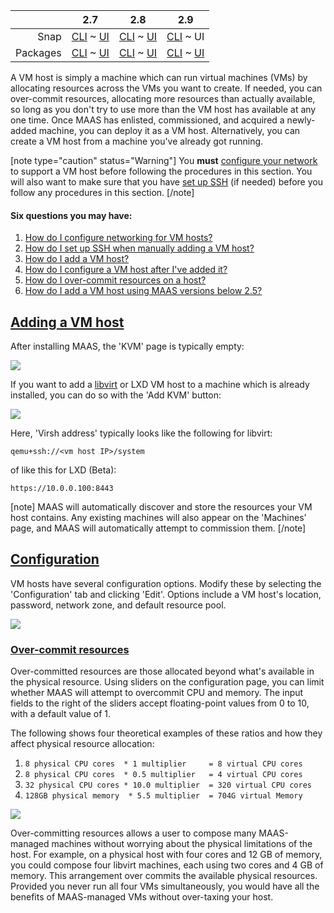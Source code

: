 <!-- deb-2-7-cli
||2.7|2.8|2.9|
|-----:|:-----:|:-----:|:-----:|
|Snap|[CLI](/t/adding-a-vm-host/2286) ~ [UI](/t/adding-a-vm-host/2287)|[CLI](/t/adding-a-vm-host/2288) ~ [UI](/t/adding-a-vm-host/2289)|[CLI](/t/adding-a-vm-host/2290) ~ [UI](/t/adding-a-vm-host/2291)|
|Packages|CLI ~ [UI](/t/adding-a-vm-host/2293)|[CLI](/t/adding-a-vm-host/2294) ~ [UI](/t/adding-a-vm-host/2295)|[CLI](/t/adding-a-vm-host/2296) ~ [UI](/t/adding-a-vm-host/2297)|
 deb-2-7-cli -->

<!-- deb-2-7-ui
||2.7|2.8|2.9|
|-----:|:-----:|:-----:|:-----:|
|Snap|[CLI](/t/adding-a-vm-host/2286) ~ [UI](/t/adding-a-vm-host/2287)|[CLI](/t/adding-a-vm-host/2288) ~ [UI](/t/adding-a-vm-host/2289)|[CLI](/t/adding-a-vm-host/2290) ~ [UI](/t/adding-a-vm-host/2291)|
|Packages|[CLI](/t/adding-a-vm-host/2292) ~ UI|[CLI](/t/adding-a-vm-host/2294) ~ [UI](/t/adding-a-vm-host/2295)|[CLI](/t/adding-a-vm-host/2296) ~ [UI](/t/adding-a-vm-host/2297)|
 deb-2-7-ui -->

<!-- deb-2-8-cli
||2.7|2.8|2.9|
|-----:|:-----:|:-----:|:-----:|
|Snap|[CLI](/t/adding-a-vm-host/2286) ~ [UI](/t/adding-a-vm-host/2287)|[CLI](/t/adding-a-vm-host/2288) ~ [UI](/t/adding-a-vm-host/2289)|[CLI](/t/adding-a-vm-host/2290) ~ [UI](/t/adding-a-vm-host/2291)|
|Packages|[CLI](/t/adding-a-vm-host/2292) ~ [UI](/t/adding-a-vm-host/2293)|CLI ~ [UI](/t/adding-a-vm-host/2295)|[CLI](/t/adding-a-vm-host/2296) ~ [UI](/t/adding-a-vm-host/2297)|
 deb-2-8-cli -->

<!-- deb-2-8-ui
||2.7|2.8|2.9|
|-----:|:-----:|:-----:|:-----:|
|Snap|[CLI](/t/adding-a-vm-host/2286) ~ [UI](/t/adding-a-vm-host/2287)|[CLI](/t/adding-a-vm-host/2288) ~ [UI](/t/adding-a-vm-host/2289)|[CLI](/t/adding-a-vm-host/2290) ~ [UI](/t/adding-a-vm-host/2291)|
|Packages|[CLI](/t/adding-a-vm-host/2292) ~ [UI](/t/adding-a-vm-host/2293)|[CLI](/t/adding-a-vm-host/2294) ~ UI|[CLI](/t/adding-a-vm-host/2296) ~ [UI](/t/adding-a-vm-host/2297)|
 deb-2-8-ui -->

<!-- deb-2-9-cli
||2.7|2.8|2.9|
|-----:|:-----:|:-----:|:-----:|
|Snap|[CLI](/t/adding-a-vm-host/2286) ~ [UI](/t/adding-a-vm-host/2287)|[CLI](/t/adding-a-vm-host/2288) ~ [UI](/t/adding-a-vm-host/2289)|[CLI](/t/adding-a-vm-host/2290) ~ [UI](/t/adding-a-vm-host/2291)|
|Packages|[CLI](/t/adding-a-vm-host/2292) ~ [UI](/t/adding-a-vm-host/2293)|[CLI](/t/adding-a-vm-host/2294) ~ [UI](/t/adding-a-vm-host/2295)|CLI ~ [UI](/t/adding-a-vm-host/2297)|
 deb-2-9-cli -->

<!-- deb-2-9-ui
||2.7|2.8|2.9|
|-----:|:-----:|:-----:|:-----:|
|Snap|[CLI](/t/adding-a-vm-host/2286) ~ [UI](/t/adding-a-vm-host/2287)|[CLI](/t/adding-a-vm-host/2288) ~ [UI](/t/adding-a-vm-host/2289)|[CLI](/t/adding-a-vm-host/2290) ~ [UI](/t/adding-a-vm-host/2291)|
|Packages|[CLI](/t/adding-a-vm-host/2292) ~ [UI](/t/adding-a-vm-host/2293)|[CLI](/t/adding-a-vm-host/2294) ~ [UI](/t/adding-a-vm-host/2295)|[CLI](/t/adding-a-vm-host/2296) ~ UI|
 deb-2-9-ui -->

<!-- snap-2-7-cli
||2.7|2.8|2.9|
|-----:|:-----:|:-----:|:-----:|
|Snap|CLI ~ [UI](/t/adding-a-vm-host/2287)|[CLI](/t/adding-a-vm-host/2288) ~ [UI](/t/adding-a-vm-host/2289)|[CLI](/t/adding-a-vm-host/2290) ~ [UI](/t/adding-a-vm-host/2291)|
|Packages|[CLI](/t/adding-a-vm-host/2292) ~ [UI](/t/adding-a-vm-host/2293)|[CLI](/t/adding-a-vm-host/2294) ~ [UI](/t/adding-a-vm-host/2295)|[CLI](/t/adding-a-vm-host/2296) ~ [UI](/t/adding-a-vm-host/2297)|
 snap-2-7-cli -->

<!-- snap-2-7-ui
||2.7|2.8|2.9|
|-----:|:-----:|:-----:|:-----:|
|Snap|[CLI](/t/adding-a-vm-host/2286) ~ UI|[CLI](/t/adding-a-vm-host/2288) ~ [UI](/t/adding-a-vm-host/2289)|[CLI](/t/adding-a-vm-host/2290) ~ [UI](/t/adding-a-vm-host/2291)|
|Packages|[CLI](/t/adding-a-vm-host/2292) ~ [UI](/t/adding-a-vm-host/2293)|[CLI](/t/adding-a-vm-host/2294) ~ [UI](/t/adding-a-vm-host/2295)|[CLI](/t/adding-a-vm-host/2296) ~ [UI](/t/adding-a-vm-host/2297)|
 snap-2-7-ui -->

<!-- snap-2-8-cli
||2.7|2.8|2.9|
|-----:|:-----:|:-----:|:-----:|
|Snap|[CLI](/t/adding-a-vm-host/2286) ~ [UI](/t/adding-a-vm-host/2287)|CLI ~ [UI](/t/adding-a-vm-host/2289)|[CLI](/t/adding-a-vm-host/2290) ~ [UI](/t/adding-a-vm-host/2291)|
|Packages|[CLI](/t/adding-a-vm-host/2292) ~ [UI](/t/adding-a-vm-host/2293)|[CLI](/t/adding-a-vm-host/2294) ~ [UI](/t/adding-a-vm-host/2295)|[CLI](/t/adding-a-vm-host/2296) ~ [UI](/t/adding-a-vm-host/2297)|
 snap-2-8-cli -->

<!-- snap-2-8-ui
||2.7|2.8|2.9|
|-----:|:-----:|:-----:|:-----:|
|Snap|[CLI](/t/adding-a-vm-host/2286) ~ [UI](/t/adding-a-vm-host/2287)|[CLI](/t/adding-a-vm-host/2288) ~ UI|[CLI](/t/adding-a-vm-host/2290) ~ [UI](/t/adding-a-vm-host/2291)|
|Packages|[CLI](/t/adding-a-vm-host/2292) ~ [UI](/t/adding-a-vm-host/2293)|[CLI](/t/adding-a-vm-host/2294) ~ [UI](/t/adding-a-vm-host/2295)|[CLI](/t/adding-a-vm-host/2296) ~ [UI](/t/adding-a-vm-host/2297)|
 snap-2-8-ui -->

<!-- snap-2-9-cli
||2.7|2.8|2.9|
|-----:|:-----:|:-----:|:-----:|
|Snap|[CLI](/t/adding-a-vm-host/2286) ~ [UI](/t/adding-a-vm-host/2287)|[CLI](/t/adding-a-vm-host/2288) ~ [UI](/t/adding-a-vm-host/2289)|CLI ~ [UI](/t/adding-a-vm-host/2291)|
|Packages|[CLI](/t/adding-a-vm-host/2292) ~ [UI](/t/adding-a-vm-host/2293)|[CLI](/t/adding-a-vm-host/2294) ~ [UI](/t/adding-a-vm-host/2295)|[CLI](/t/adding-a-vm-host/2296) ~ [UI](/t/adding-a-vm-host/2297)|
 snap-2-9-cli -->

||2.7|2.8|2.9|
|-----:|:-----:|:-----:|:-----:|
|Snap|[CLI](/t/adding-a-vm-host/2286) ~ [UI](/t/adding-a-vm-host/2287)|[CLI](/t/adding-a-vm-host/2288) ~ [UI](/t/adding-a-vm-host/2289)|[CLI](/t/adding-a-vm-host/2290) ~ UI|
|Packages|[CLI](/t/adding-a-vm-host/2292) ~ [UI](/t/adding-a-vm-host/2293)|[CLI](/t/adding-a-vm-host/2294) ~ [UI](/t/adding-a-vm-host/2295)|[CLI](/t/adding-a-vm-host/2296) ~ [UI](/t/adding-a-vm-host/2297)|

A VM host is simply a machine which can run virtual machines (VMs) by allocating  resources across the VMs you want to create.  If needed, you can over-commit resources, allocating more resources than actually available, so long as you don't try to use more than the VM host has available at any one time. Once MAAS has enlisted, commissioned, and acquired a newly-added machine, you can deploy it as a VM host.  Alternatively, you can create a VM host from a machine you've already got running.

<!-- deb-2-7-cli
[note type="caution" status="Warning"]
You **must** [configure your network](/t/vm-host-networking/3216) to support a VM host before following the procedures in this section.  You will also want to make sure that you have [set up SSH](/t/vm-host-networking/3216#heading--set-up-ssh) (if needed) before you follow any procedures in this section. 
[/note]

#### Six questions you may have:

1. [How do I configure networking for VM hosts?](/t/vm-host-networking/3216)
2. [How do I set up SSH when manually adding a VM host?](/t/vm-host-networking/3216#heading--set-up-ssh)
3. [How do I add a VM host?](#heading--adding-a-vm-host)
4. [How do I configure a VM host after I've added it?](#heading--configuration)
5. [How do I over-commit resources on a host?](#heading--overcommit-resources)
6. [How do I add a VM host using MAAS versions below 2.5?](https://old-docs.maas.io/2.5/en/manage-kvm-add-host)
 deb-2-7-cli -->

<!-- deb-2-7-ui
[note type="caution" status="Warning"]
You **must** [configure your network](/t/vm-host-networking/3217) to support a VM host before following the procedures in this section.  You will also want to make sure that you have [set up SSH](/t/vm-host-networking/3217#heading--set-up-ssh) (if needed) before you follow any procedures in this section. 
[/note]

#### Six questions you may have:

1. [How do I configure networking for VM hosts?](/t/vm-host-networking/3217)
2. [How do I set up SSH when manually adding a VM host?](/t/vm-host-networking/3217#heading--set-up-ssh)
3. [How do I add a VM host?](#heading--adding-a-vm-host)
4. [How do I configure a VM host after I've added it?](#heading--configuration)
5. [How do I over-commit resources on a host?](#heading--overcommit-resources)
6. [How do I add a VM host using MAAS versions below 2.5?](https://old-docs.maas.io/2.5/en/manage-kvm-add-host)
 deb-2-7-ui -->

<!-- deb-2-8-cli
[note type="caution" status="Warning"]
You **must** [configure your network](/t/vm-host-networking/3218) to support a VM host before following the procedures in this section.  You will also want to make sure that you have [set up SSH](/t/vm-host-networking/3218#heading--set-up-ssh) (if needed) before you follow any procedures in this section. 
[/note]

#### Six questions you may have:

1. [How do I configure networking for VM hosts?](/t/vm-host-networking/3218)
2. [How do I set up SSH when manually adding a VM host?](/t/vm-host-networking/3218#heading--set-up-ssh)
3. [How do I add a VM host?](#heading--adding-a-vm-host)
4. [How do I configure a VM host after I've added it?](#heading--configuration)
5. [How do I over-commit resources on a host?](#heading--overcommit-resources)
6. [How do I add a VM host using MAAS versions below 2.5?](https://old-docs.maas.io/2.5/en/manage-kvm-add-host)
 deb-2-8-cli -->

<!-- deb-2-8-ui
[note type="caution" status="Warning"]
You **must** [configure your network](/t/vm-host-networking/3219) to support a VM host before following the procedures in this section.  You will also want to make sure that you have [set up SSH](/t/vm-host-networking/3219#heading--set-up-ssh) (if needed) before you follow any procedures in this section. 
[/note]

#### Six questions you may have:

1. [How do I configure networking for VM hosts?](/t/vm-host-networking/3219)
2. [How do I set up SSH when manually adding a VM host?](/t/vm-host-networking/3219#heading--set-up-ssh)
3. [How do I add a VM host?](#heading--adding-a-vm-host)
4.  [How do I configure a VM host after I've added it?](#heading--configuration)
5. [How do I over-commit resources on a host?](#heading--overcommit-resources)
6. [How do I add a VM host using MAAS versions below 2.5?](https://old-docs.maas.io/2.5/en/manage-kvm-add-host)
 deb-2-8-ui -->

<!-- deb-2-9-cli
[note type="caution" status="Warning"]
You **must** [configure your network](/t/vm-host-networking/3220) to support a VM host before following the procedures in this section.  You will also want to make sure that you have [set up SSH](/t/vm-host-networking/3220#heading--set-up-ssh) (if needed) before you follow any procedures in this section. 
[/note]

#### Six questions you may have:

1. [How do I configure networking for VM hosts?](/t/vm-host-networking/3220)
2. [How do I set up SSH when manually adding a VM host?](/t/vm-host-networking/3220#heading--set-up-ssh)
3. [How do I add a VM host?](#heading--adding-a-vm-host)
4.  [How do I configure a VM host after I've added it?](#heading--configuration)
5. [How do I over-commit resources on a host?](#heading--overcommit-resources)
6. [How do I add a VM host using MAAS versions below 2.5?](https://old-docs.maas.io/2.5/en/manage-kvm-add-host)
 deb-2-9-cli -->

<!-- deb-2-9-ui
[note type="caution" status="Warning"]
You **must** [configure your network](/t/vm-host-networking/3221) to support a VM host before following the procedures in this section.  You will also want to make sure that you have [set up SSH](/t/vm-host-networking/3221#heading--set-up-ssh) (if needed) before you follow any procedures in this section. 
[/note]

#### Six questions you may have:

1. [How do I configure networking for VM hosts?](/t/vm-host-networking/3221)
2. [How do I set up SSH when manually adding a VM host?](/t/vm-host-networking/3221#heading--set-up-ssh)
3. [How do I add a VM host?](#heading--adding-a-vm-host)
4.  [How do I configure a VM host after I've added it?](#heading--configuration)
5. [How do I over-commit resources on a host?](#heading--overcommit-resources)
6. [How do I add a VM host using MAAS versions below 2.5?](https://old-docs.maas.io/2.5/en/manage-kvm-add-host)
 deb-2-9-ui -->

<!-- snap-2-7-cli
[note type="caution" status="Warning"]
You **must** [configure your network](/t/vm-host-networking/3210) to support a VM host before following the procedures in this section.  You will also want to make sure that you have [set up SSH](/t/vm-host-networking/3210#heading--set-up-ssh) (if needed) before you follow any procedures in this section. 
[/note]

#### Six questions you may have:

1. [How do I configure networking for VM hosts?](/t/vm-host-networking/3210)
2. [How do I set up SSH when manually adding a VM host?](/t/vm-host-networking/3210#heading--set-up-ssh)
3. [How do I add a VM host?](#heading--adding-a-vm-host)
4.  [How do I configure a VM host after I've added it?](#heading--configuration)
5. [How do I over-commit resources on a host?](#heading--overcommit-resources)
6. [How do I add a VM host using MAAS versions below 2.5?](https://old-docs.maas.io/2.5/en/manage-kvm-add-host)
 snap-2-7-cli -->

<!-- snap-2-7-ui
[note type="caution" status="Warning"]
You **must** [configure your network](/t/vm-host-networking/3211) to support a VM host before following the procedures in this section.  You will also want to make sure that you have [set up SSH](/t/vm-host-networking/3211#heading--set-up-ssh) (if needed) before you follow any procedures in this section. 
[/note]

#### Six questions you may have:

1. [How do I configure networking for VM hosts?](/t/vm-host-networking/3211)
2. [How do I set up SSH when manually adding a VM host?](/t/vm-host-networking/3211#heading--set-up-ssh)
3. [How do I add a VM host?](#heading--adding-a-vm-host)
4.  [How do I configure a VM host after I've added it?](#heading--configuration)
5. [How do I over-commit resources on a host?](#heading--overcommit-resources)
6. [How do I add a VM host using MAAS versions below 2.5?](https://old-docs.maas.io/2.5/en/manage-kvm-add-host)
 snap-2-7-ui -->

<!-- snap-2-8-cli
[note type="caution" status="Warning"]
You **must** [configure your network](/t/vm-host-networking/3212) to support a VM host before following the procedures in this section.  You will also want to make sure that you have [set up SSH](/t/vm-host-networking/3212#heading--set-up-ssh) (if needed) before you follow any procedures in this section. 
[/note]

#### Six questions you may have:

1. [How do I configure networking for VM hosts?](/t/vm-host-networking/3212)
2. [How do I set up SSH when manually adding a VM host?](/t/vm-host-networking/3212#heading--set-up-ssh)
3. [How do I add a VM host?](#heading--adding-a-vm-host)
4.  [How do I configure a VM host after I've added it?](#heading--configuration)
5. [How do I over-commit resources on a host?](#heading--overcommit-resources)
6. [How do I add a VM host using MAAS versions below 2.5?](https://old-docs.maas.io/2.5/en/manage-kvm-add-host)
 snap-2-8-cli -->

<!-- snap-2-8-ui
[note type="caution" status="Warning"]
You **must** [configure your network](/t/vm-host-networking/3213) to support a VM host before following the procedures in this section.  You will also want to make sure that you have [set up SSH](/t/vm-host-networking/3213#heading--set-up-ssh) (if needed) before you follow any procedures in this section. 
[/note]

#### Six questions you may have:

1. [How do I configure networking for VM hosts?](/t/vm-host-networking/3213)
2. [How do I set up SSH when manually adding a VM host?](/t/vm-host-networking/3213#heading--set-up-ssh)
3. [How do I add a VM host?](#heading--adding-a-vm-host)
4.  [How do I configure a VM host after I've added it?](#heading--configuration)
5. [How do I over-commit resources on a host?](#heading--overcommit-resources)
6. [How do I add a VM host using MAAS versions below 2.5?](https://old-docs.maas.io/2.5/en/manage-kvm-add-host)
 snap-2-8-ui -->

<!-- snap-2-9-cli
[note type="caution" status="Warning"]
You **must** [configure your network](/t/vm-host-networking/3214) to support a VM host before following the procedures in this section.  You will also want to make sure that you have [set up SSH](/t/vm-host-networking/3214#heading--set-up-ssh) (if needed) before you follow any procedures in this section. 
[/note]

#### Six questions you may have:

1. [How do I configure networking for VM hosts?](/t/vm-host-networking/3214)
2. [How do I set up SSH when manually adding a VM host?](/t/vm-host-networking/3214#heading--set-up-ssh)
3. [How do I add a VM host?](#heading--adding-a-vm-host)
4.  [How do I configure a VM host after I've added it?](#heading--configuration)
5. [How do I over-commit resources on a host?](#heading--overcommit-resources)
6. [How do I add a VM host using MAAS versions below 2.5?](https://old-docs.maas.io/2.5/en/manage-kvm-add-host)
 snap-2-9-cli -->

[note type="caution" status="Warning"]
You **must** [configure your network](/t/vm-host-networking/3215) to support a VM host before following the procedures in this section.  You will also want to make sure that you have [set up SSH](/t/vm-host-networking/3215#heading--set-up-ssh) (if needed) before you follow any procedures in this section. 
[/note]

#### Six questions you may have:

1. [How do I configure networking for VM hosts?](/t/vm-host-networking/3215)
2. [How do I set up SSH when manually adding a VM host?](/t/vm-host-networking/3215#heading--set-up-ssh)
3. [How do I add a VM host?](#heading--adding-a-vm-host)
4.  [How do I configure a VM host after I've added it?](#heading--configuration)
5. [How do I over-commit resources on a host?](#heading--overcommit-resources)
6. [How do I add a VM host using MAAS versions below 2.5?](https://old-docs.maas.io/2.5/en/manage-kvm-add-host)

<a href="#heading--adding-a-vm-host"><h2 id="heading--adding-a-vm-host">Adding a VM host</h2></a>

After installing MAAS, the 'KVM' page is typically empty:

<a href="https://discourse.maas.io/uploads/default/original/1X/fa0cc573f34cb23ca0ac026e97ef5b618ff1fed3.jpeg" target = "_blank"><img src="https://discourse.maas.io/uploads/default/original/1X/fa0cc573f34cb23ca0ac026e97ef5b618ff1fed3.jpeg"></a> 

If you want to add a [libvirt](https://ubuntu.com/server/docs/virtualization-libvirt) or LXD VM host to a machine which is already installed, you can do so with the 'Add KVM' button:

<a href="https://discourse.maas.io/uploads/default/original/1X/197ae57b89b32546cf054fff49452f9025354af8.jpeg" target = "_blank"><img src="https://discourse.maas.io/uploads/default/original/1X/197ae57b89b32546cf054fff49452f9025354af8.jpeg"></a> 

Here, 'Virsh address' typically looks like the following for libvirt:

    qemu+ssh://<vm host IP>/system

of like this for LXD (Beta):

    https://10.0.0.100:8443

<!-- deb-2-7-cli deb-2-8-cli deb-2-9-cli snap-2-8-cli snap-2-7-cli snap-2-9-cli
To add a VM host:

``` bash
maas $PROFILE vm-hosts create type=$VM_HOST_TYPE power_address=$POWER_ADDRESS \
    [power_user=$USERNAME] [power_pass=$PASSWORD] [zone=$ZONE] \
    [tags=$TAG1,$TAG2,...]
```

$VM_HOST_TYPE can currently take three values: `rsd`, `virsh`, and `lxd`.

$POWER_ADDRESS typically looks like the following for libvirt:

    qemu+ssh://<vm host IP>/system

of like this for LXD (Beta):

    https://10.0.0.100:8443

Both $USERNAME and $PASSWORD are optional for the virsh power type. $ZONE and $TAGS are optional for all VM hosts.

The `power_...` parameters will vary with power type.  See the [API reference](/docs/api#power-types) for a listing of available power types.

<h3>Some examples</h3>

For example, to create an RSD VM host, enter:

``` bash
maas $PROFILE vm-hosts create type=rsd power_address=10.3.0.1:8443 \
    power_user=admin power_pass=admin
```

To create a KVM host, enter the following:

``` bash
maas $PROFILE vm-hosts create type=virsh power_address=qemu+ssh://ubuntu@192.168.1.2/system
```
deb-2-7-cli deb-2-8-cli deb-2-9-cli snap-2-8-cli snap-2-7-cli snap-2-9-cli -->

[note]
MAAS will automatically discover and store the resources your VM host contains. Any existing machines will also appear on the 'Machines' page, and MAAS will automatically attempt to commission them.
[/note]

<a href="#heading--configuration"><h2 id="heading--configuration">Configuration</h2></a>

VM hosts have several configuration options. Modify these by selecting the 'Configuration' tab and clicking 'Edit'. Options include a VM host's location, password, network zone, and default resource pool.

<a href="https://discourse.maas.io/uploads/default/original/1X/e6f9b3effcc9e4f44a09836cf6185449410bae7f.png" target = "_blank"><img src="https://discourse.maas.io/uploads/default/original/1X/e6f9b3effcc9e4f44a09836cf6185449410bae7f.png"></a>

<!-- deb-2-7-cli deb-2-8-cli deb-2-9-cli snap-2-8-cli snap-2-7-cli snap-2-9-cli
Using the CLI, it's possible to update the configuration of a VM host.  You can change these configurable parameters with an `update` command -- but first, you'll want to know how to check the values of configurable parameters, both before and after the change.

<a href="#heading--list-vm-hosts"><h3 id="heading--list-vm-hosts">List VM-hosts</h3></a>

To begin, you can list your available KVM-hosts with the following command:

```
maas admin vm-hosts read | jq -r '(["ID, "VM-HOST","SYSID","CORES",
"USED","RAM", "USED","STORAGE", "USED"] | (., map(length*"-"))),
(.[]| [.id,.name,.host.system_id,.total.cores, .used.cores, .total.memory, .used.memory,.total.local_storage, .used.local_storage])
| @tsv' | column -t
```

This command is in the [CLI cookbook](/t/the-cli-cookbook/2218) as [lsvmh](/t/the-cli-cookbook/2218#heading--vm-host-list)

<a href="#heading--list-config-params"><h3 id="heading--list-config-params">List configurable VM host parameters</h3></a>

There are just a few parameters that you can change for a VM host.  You can list these, on a per-host basis, using the following two-step procedure:

1. Run the command above[lsvmh](/t/the-cli-cookbook/2218#heading--vm-host-list)) to get the VM host ID (different from the System ID, see the first column in the listing).

2. Enter the following command ([lsvmhc](/t/the-cli-cookbook/2218#heading--vm-host-config) to list configurable parameters:

```
maas admin vm-host read $ID | jq -r '(["ID","NAME","POOL","ZONE",
"CPU-O/C", "RAM-O/C", "TAGS"] | (., map(length*"-"))), (.| [.id,.name,
.pool.name, .zone.name,.cpu_over_commit_ratio, 
.memory_over_commit_ratio, .tags[]]) | @tsv' | column -t
```

where $ID is the ID (not System ID) of the VM-host.

<a href="#heading--change-vm-host-name"><h3 id="heading--change-vm-host-name">Change the VM host's name</h3></a>

You can change the VM host's name very simply, with this command:

    maas admin vm-host update $ID name=$NEW_NAME

where $ID is the VM host's ID (not System ID), and $NEW_NAME is the new name you want to assign.  You can check that the change was successful by just printing out the ID and name, like this:

```
maas admin vm-host read $ID | jq -r '(["ID","NAME"] 
| (., map(length*"-"))), (.| [.id,.name]) 
| @tsv' | column -t
```

You can find this script at [catvmname](/t/the-cli-cookbook-2218#heading--jq-check-vm-host-name).

<a href="#heading--change-vm-host-pool"><h3 id="heading--change-vm-host-pool">Change the VM host's pool</h3></a>

You can also change the VM host's pool with a simple command:

    maas admin vm-host update $ID pool=$VALID_POOL

where $ID is the VM host's ID (not System ID), and $VALID_POOL is the name of a pool that already exists.  If you mention a pool you haven't created yet, you'll get an error like this:

```
{"pool": ["Select a valid choice. That choice is not one of the available choices."]}
```

If you want to see the available choices, you can list pools with [catvmpool](/t/the-cli-cookbook-2218#heading--list-pools):

    maas admin resource-pools read | jq -r '.[] | (.name)'

If you really want to set your VM host to a new one, you just need to create a new one with this command:

    maas admin resource-pools create name=$NEW_POOL_NAME

Then double-check it with `catvmpools`, and assign your VM host to it using the earlier command. 
deb-2-7-cli deb-2-8-cli deb-2-9-cli snap-2-8-cli snap-2-7-cli snap-2-9-cli -->

<a href="#heading--overcommit-resources"><h3 id="heading--overcommit-resources">Over-commit resources</h3></a>

Over-committed resources are those allocated beyond what's available in the physical resource. Using sliders on the configuration page, you can limit whether MAAS will attempt to overcommit CPU and memory. The input fields to the right of the sliders accept floating-point values from 0 to 10, with a default value of 1.

The following shows four theoretical examples of these ratios and how they affect physical resource allocation:

1.  `8 physical CPU cores  * 1 multiplier     = 8 virtual CPU cores`
2.  `8 physical CPU cores  * 0.5 multiplier   = 4 virtual CPU cores`
3.  `32 physical CPU cores * 10.0 multiplier  = 320 virtual CPU cores`
4.  `128GB physical memory  * 5.5 multiplier  = 704G virtual Memory`

<a href="https://discourse.maas.io/uploads/default/original/1X/27a8f21392af3d29a500e33f99e1f79c578cf29c.jpeg" target = "_blank"><img src="https://discourse.maas.io/uploads/default/original/1X/27a8f21392af3d29a500e33f99e1f79c578cf29c.jpeg"></a> 

Over-committing resources allows a user to compose many MAAS-managed machines without worrying about the physical limitations of the host. For example, on a physical host with four cores and 12 GB of memory, you could compose four libvirt machines, each using two cores and 4 GB of memory.  This arrangement over commits the available physical resources. Provided you never run all four VMs simultaneously, you would have all the benefits of MAAS-managed VMs without over-taxing your host.